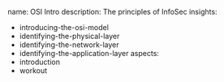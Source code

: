 name: OSI Intro
description: The principles of InfoSec
insights:
  - introducing-the-osi-model
  - identifying-the-physical-layer
  - identifying-the-network-layer
  - identifying-the-application-layer
aspects:
  - introduction
  - workout
